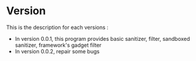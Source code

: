 # Version

This is the description for each versions \:

* In version 0.0.1, this program provides basic sanitizer, filter, sandboxed sanitizer, framework's gadget filter
* In version 0.0.2, repair some bugs